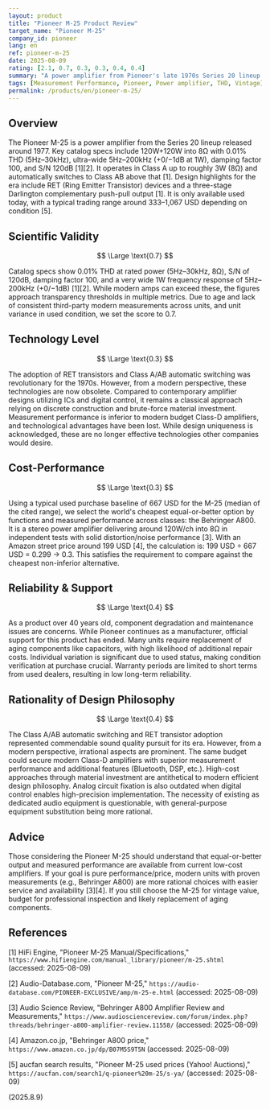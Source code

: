 ```yaml
---
layout: product
title: "Pioneer M-25 Product Review"
target_name: "Pioneer M-25"
company_id: pioneer
lang: en
ref: pioneer-m-25
date: 2025-08-09
rating: [2.1, 0.7, 0.3, 0.3, 0.4, 0.4]
summary: "A power amplifier from Pioneer's late 1970s Series 20 lineup. Features 120W+120W output and RET transistors, but significantly inferior in measurement performance and price competitiveness by modern standards"
tags: [Measurement Performance, Pioneer, Power amplifier, THD, Vintage]
permalink: /products/en/pioneer-m-25/
---
```

## Overview

The Pioneer M-25 is a power amplifier from the Series 20 lineup released around 1977. Key catalog specs include 120W+120W into 8Ω with 0.01% THD (5Hz–30kHz), ultra-wide 5Hz–200kHz (+0/−1dB at 1W), damping factor 100, and S/N 120dB [1][2]. It operates in Class A up to roughly 3W (8Ω) and automatically switches to Class AB above that [1]. Design highlights for the era include RET (Ring Emitter Transistor) devices and a three-stage Darlington complementary push-pull output [1]. It is only available used today, with a typical trading range around 333–1,067 USD depending on condition [5].

## Scientific Validity

$$ \Large \text{0.7} $$

Catalog specs show 0.01% THD at rated power (5Hz–30kHz, 8Ω), S/N of 120dB, damping factor 100, and a very wide 1W frequency response of 5Hz–200kHz (+0/−1dB) [1][2]. While modern amps can exceed these, the figures approach transparency thresholds in multiple metrics. Due to age and lack of consistent third-party modern measurements across units, and unit variance in used condition, we set the score to 0.7.

## Technology Level

$$ \Large \text{0.3} $$

The adoption of RET transistors and Class A/AB automatic switching was revolutionary for the 1970s. However, from a modern perspective, these technologies are now obsolete. Compared to contemporary amplifier designs utilizing ICs and digital control, it remains a classical approach relying on discrete construction and brute-force material investment. Measurement performance is inferior to modern budget Class-D amplifiers, and technological advantages have been lost. While design uniqueness is acknowledged, these are no longer effective technologies other companies would desire.

## Cost-Performance

$$ \Large \text{0.3} $$

Using a typical used purchase baseline of 667 USD for the M-25 (median of the cited range), we select the world's cheapest equal-or-better option by functions and measured performance across classes: the Behringer A800. It is a stereo power amplifier delivering around 120W/ch into 8Ω in independent tests with solid distortion/noise performance [3]. With an Amazon street price around 199 USD [4], the calculation is: 199 USD ÷ 667 USD = 0.299 → 0.3. This satisfies the requirement to compare against the cheapest non-inferior alternative.

## Reliability & Support

$$ \Large \text{0.4} $$

As a product over 40 years old, component degradation and maintenance issues are concerns. While Pioneer continues as a manufacturer, official support for this product has ended. Many units require replacement of aging components like capacitors, with high likelihood of additional repair costs. Individual variation is significant due to used status, making condition verification at purchase crucial. Warranty periods are limited to short terms from used dealers, resulting in low long-term reliability.

## Rationality of Design Philosophy

$$ \Large \text{0.4} $$

The Class A/AB automatic switching and RET transistor adoption represented commendable sound quality pursuit for its era. However, from a modern perspective, irrational aspects are prominent. The same budget could secure modern Class-D amplifiers with superior measurement performance and additional features (Bluetooth, DSP, etc.). High-cost approaches through material investment are antithetical to modern efficient design philosophy. Analog circuit fixation is also outdated when digital control enables high-precision implementation. The necessity of existing as dedicated audio equipment is questionable, with general-purpose equipment substitution being more rational.

## Advice

Those considering the Pioneer M-25 should understand that equal-or-better output and measured performance are available from current low-cost amplifiers. If your goal is pure performance/price, modern units with proven measurements (e.g., Behringer A800) are more rational choices with easier service and availability [3][4]. If you still choose the M-25 for vintage value, budget for professional inspection and likely replacement of aging components.

## References

[1] HiFi Engine, "Pioneer M-25 Manual/Specifications," `https://www.hifiengine.com/manual_library/pioneer/m-25.shtml` (accessed: 2025-08-09)

[2] Audio-Database.com, "Pioneer M-25," `https://audio-database.com/PIONEER-EXCLUSIVE/amp/m-25-e.html` (accessed: 2025-08-09)

[3] Audio Science Review, "Behringer A800 Amplifier Review and Measurements," `https://www.audiosciencereview.com/forum/index.php?threads/behringer-a800-amplifier-review.11558/` (accessed: 2025-08-09)

[4] Amazon.co.jp, "Behringer A800 price," `https://www.amazon.co.jp/dp/B07M5S9T5N` (accessed: 2025-08-09)

[5] aucfan search results, "Pioneer M-25 used prices (Yahoo! Auctions)," `https://aucfan.com/search1/q-pioneer%20m-25/s-ya/` (accessed: 2025-08-09)

(2025.8.9)
